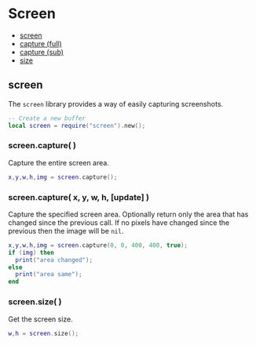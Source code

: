 
# Screen
* [screen](#screen-1)
* [capture (full)](#screencapture-)
* [capture (sub)](#screencapture-x-y-w-h-update--)
* [size](#screensize-)



## screen
The ``screen`` library provides a way of easily capturing screenshots.

````lua
-- Create a new buffer
local screen = require("screen").new();
````



### screen.capture( )
Capture the entire screen area.

````lua
x,y,w,h,img = screen.capture();
````



### screen.capture( x, y, w, h, [update]  )
Capture the specified screen area. Optionally return only the area that has changed since the previous call. If no pixels have changed since the previous then the image will be ``nil``.

````lua
x,y,w,h,img = screen.capture(0, 0, 400, 400, true);
if (img) then
  print("area changed");
else
  print("area same");
end
````



### screen.size( )
Get the screen size.

````lua
w,h = screen.size();
````


